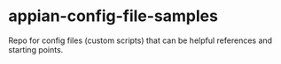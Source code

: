 # appian-config-file-samples
Repo for config files (custom scripts) that can be helpful references and starting points.
